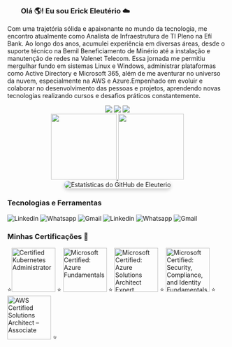### &nbsp;&nbsp;&nbsp;&nbsp;&nbsp;&nbsp;&nbsp;&nbsp;Olá 🌎! Eu sou Erick Eleutério ☁️&nbsp;&nbsp;&nbsp;&nbsp;&nbsp;&nbsp;&nbsp;&nbsp;




Com uma trajetória sólida e apaixonante no mundo da tecnologia, me encontro atualmente como Analista de Infraestrutura de TI Pleno na Efí Bank. Ao longo dos anos, acumulei experiência em diversas áreas, desde o suporte técnico na Bemil Beneficiamento de Minério até a instalação e manutenção de redes na Valenet Telecom. Essa jornada me permitiu mergulhar fundo em sistemas Linux e Windows, administrar plataformas como Active Directory e Microsoft 365, além de me aventurar no universo da nuvem, especialmente na AWS e Azure.Empenhado em evoluir e colaborar no desenvolvimento das pessoas e projetos, aprendendo novas tecnologias realizando cursos e desafios práticos constantemente.


<div align="center">
  <a href="https://www.linkedin.com/in/erickeleut%C3%A9rio/" target="_blank"><img src="https://img.shields.io/badge/LinkedIn-0077B5?style=for-the-badge&logo=linkedin&logoColor=white"></a>
  <a href="https://wa.me/5531975842228?text="><img src="https://img.shields.io/badge/WhatsApp-25D366?style=for-the-badge&logo=whatsapp&logoColor=white" target="_blank"></a>
  <a href="mailto:erickeleuterio2015@gmail.com"><img src="https://img.shields.io/badge/Gmail-D14836?style=for-the-badge&logo=gmail&logoColor=white"></a> 
</div>

</div>

<div align="center">
  <a href="https://github.com/duribeiro">
    <img height="150em" src="https://github-readme-stats.vercel.app/api?username=duribeiro&count_private=true&include_all_commits=true&show_icons=true&theme=dracula&hide_border=false&show_owner=true"/>
    <img height="150em" src="https://github-readme-stats.vercel.app/api/top-langs/?username=duribeiro&theme=dracula&hide_border=false&&layout=compact"/>
  </a>
</div>

<div style="display: flex; justify-content: center; align-items: center; margin-bottom: 20px;">
  <img src="https://github-readme-stats.vercel.app/api?username=erick-eleuterio&show_icons=true&theme=dracula&locale=pt-br" alt="Estatísticas do GitHub de Eleuterio" style="border-radius: 10px; box-shadow: 0 4px 8px rgba(0, 0, 0, 0.2);" />
</div>




### Tecnologias e Ferramentas

![Linkedin](https://img.shields.io/badge/Amazon_AWS-232F3E?style=for-the-badge&logo=amazon-aws&logoColor=white)
![Whatsapp](https://img.shields.io/badge/Linux-FCC624?style=for-the-badge&logo=linux&logoColor=black)
![Gmail](https://img.shields.io/badge/Microsoft_Azure-0089D6?style=for-the-badge&logo=microsoft-azure&logoColor=white)
![Linkedin](https://img.shields.io/badge/MySQL-4479A1.svg?style=for-the-badge&logo=MySQL&logoColor=white)
![Whatsapp](https://img.shields.io/badge/pfSense-212121.svg?style=for-the-badge&logo=pfSense&logoColor=white)
![Gmail](https://img.shields.io/badge/Terraform-844FBA.svg?style=for-the-badge&logo=Terraform&logoColor=white)




### Minhas Certificações 🥇

⭐<img src="https://images.credly.com/size/100x100/images/44e2c252-5d19-4574-9646-005f7225bf53/image.png" alt="Certified Kubernetes Administrator" width="100" height="100"> ⭐
<img src="https://images.credly.com/size/100x100/images/00634f82-b07f-4bbd-a6bb-53de397fc3a6/image.png" alt="Microsoft Certified: Azure Fundamentals" width="100" height="100"> ⭐
<img src="https://images.credly.com/size/100x100/images/be8fcaeb-c769-4858-b567-ffaaa73ce8cf/image.png" alt="Microsoft Certified: Azure Solutions Architect Expert" width="100" height="100"> ⭐
<img src="https://images.credly.com/size/100x100/images/fc1352af-87fa-4947-ba54-398a0e63322e/security-compliance-and-identity-fundamentals-600x600.png" alt="Microsoft Certified: Security, Compliance, and Identity Fundamentals" width="100" height="100"> ⭐
<img src="https://images.credly.com/size/100x100/images/0c6d9839-f468-4adc-987d-5cfae4a9ee67/image.png" alt="AWS Certified Solutions Architect – Associate" width="100" height="100"> ⭐



